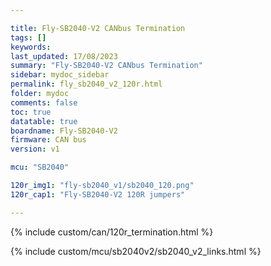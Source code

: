 ```yaml
---

title: Fly-SB2040-V2 CANbus Termination
tags: []
keywords: 
last_updated: 17/08/2023
summary: "Fly-SB2040-V2 CANbus Termination"
sidebar: mydoc_sidebar
permalink: fly_sb2040_v2_120r.html
folder: mydoc
comments: false
toc: true
datatable: true
boardname: Fly-SB2040-V2
firmware: CAN bus
version: v1

mcu: "SB2040"

120r_img1: "fly-sb2040_v1/sb2040_120.png"
120r_cap1: "Fly-SB2040-V2 120R jumpers"

---
```

{% include custom/can/120r_termination.html %}

{% include custom/mcu/sb2040v2/sb2040_v2_links.html %}
